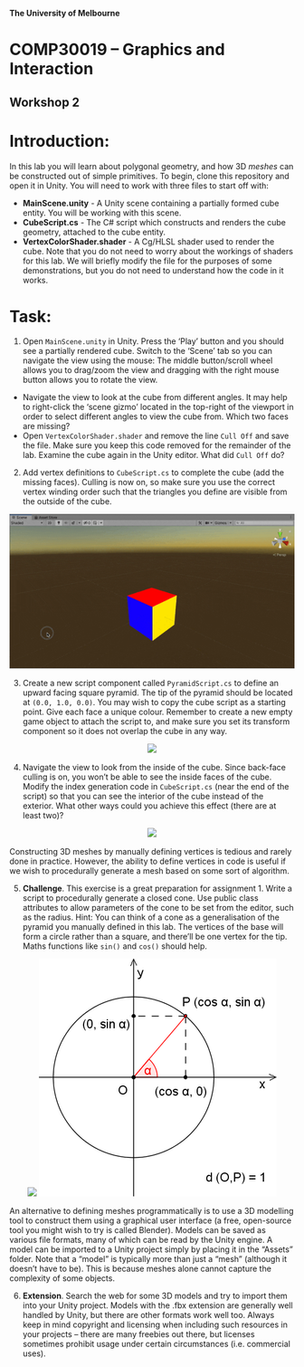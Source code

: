 **The University of Melbourne**
# COMP30019 – Graphics and Interaction

## Workshop 2


# Introduction:

In this lab you will learn about polygonal geometry, and how 3D *meshes* can be constructed out of simple primitives. To begin, clone this repository and open it in Unity. 
You will need to work with three files to start off with:
* **MainScene.unity** - A Unity scene containing a partially formed cube entity. You will be working with this scene.
* **CubeScript.cs** - The C# script which constructs and renders the cube geometry, attached to the cube entity.
* **VertexColorShader.shader** - A Cg/HLSL shader used to render the cube. Note that you do not need to worry about the workings of shaders for this lab. We will briefly modify the file for the purposes of some demonstrations, but you do not need to understand how the code in it works.

# Task:

1. Open `MainScene.unity` in Unity. Press the ‘Play’ button and you should see a partially rendered cube. Switch to the ‘Scene’ tab so you can navigate the view using the mouse: The middle button/scroll wheel allows you to drag/zoom the view and dragging with the right mouse button allows you to rotate the view.
  * Navigate the view to look at the cube from different angles. It may help to right-click the ‘scene gizmo’ located in the top-right of the viewport in order to select different angles to view the cube from. Which two faces are missing?
  * Open `VertexColorShader.shader` and remove the line `Cull Off` and save the file. Make sure you keep this code removed for the remainder of the lab. Examine the cube again in the Unity editor. What did `Cull Off` do?
  
2. Add vertex definitions to `CubeScript.cs` to complete the cube (add the missing faces). Culling is now on, so make sure you use the correct vertex winding order such that the triangles you define are visible from the outside of the cube.

<p align="center">
  <img src="Gifs/2-Cube.gif">
</p>

3. Create a new script component called `PyramidScript.cs` to define an upward facing square pyramid. The tip of the pyramid should be located at `(0.0, 1.0, 0.0)`. You may wish to copy the cube script as a starting point. Give each face a unique colour. Remember to create a new empty game object to attach the script to, and make sure you set its transform component so it does not overlap the cube in any way.

<p align="center">
  <img src="Gifs/3-Pyramid.gif">
</p>

4. Navigate the view to look from the inside of the cube. Since back-face culling is on, you won’t be able to see the inside faces of the cube. Modify the index generation code in `CubeScript.cs` (near the end of the script) so that you can see the interior of the cube instead of the exterior. What other ways could you achieve this effect (there are at least two)?

<p align="center">
  <img src="Gifs/4-Inside.gif">
</p>

Constructing 3D meshes by manually defining vertices is tedious and rarely done in practice. However, the ability to define vertices in code is useful if we wish to procedurally generate a mesh based on some sort of algorithm.

5. **Challenge**. This exercise is a great preparation for assignment 1. Write a script to procedurally generate a closed cone. Use public class attributes to allow parameters of the cone to be set from the editor, such as the radius. Hint: You can think of a cone as a generalisation of the pyramid you manually defined in this lab. The vertices of the base will form a circle rather than a square, and there’ll be one vertex for the tip. Maths functions like `sin()` and `cos()` should help.

<p align="middle">
  <img src="Gifs/5-Challenge.gif">
  <img src="Gifs/Sinus_en_cosinus.png">
</p>


An alternative to defining meshes programmatically is to use a 3D modelling tool to construct them using a graphical user interface (a free, open-source tool you might wish to try is called Blender). Models can be saved as various file formats, many of which can be read by the Unity engine. A model can be imported to a Unity project simply by placing it in the “Assets” folder. Note that a “model” is typically more than just a “mesh” (although it doesn’t have to be). This is because meshes alone cannot capture the complexity of some objects.

6. **Extension**. Search the web for some 3D models and try to import them into your Unity project. Models with the .fbx extension are generally well handled by Unity, but there are other formats work well too. Always keep in mind copyright and licensing when including such resources in your projects – there are many freebies out there, but licenses sometimes prohibit usage under certain circumstances (i.e. commercial uses).
